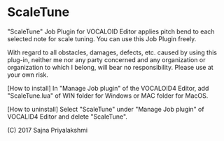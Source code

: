 # ScaleTune
"ScaleTune" Job Plugin for VOCALOID Editor applies pitch bend to each selected note for scale tuning.
You can use this Job Plugin freely.

With regard to all obstacles, damages, defects, etc. caused by using this plug-in, neither me nor any party concerned and any organization or organization to which I belong, will bear no responsibility.
Please use at your own risk.

[How to install] 
In "Manage Job plugin" of the VOCALOID4 Editor, add "ScaleTune.lua" of WIN folder for Windows or MAC folder for MacOS.

[How to uninstall] 
Select "ScaleTune" under "Manage Job plugin" of VOCALID4 Editor and delete "ScaleTune".

(C) 2017 Sajna Priyalakshmi
